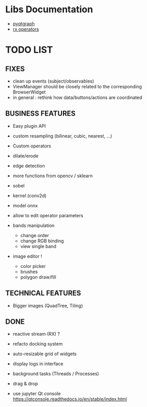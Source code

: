 
# Libs Documentation

- [pyqtgraph](https://pyqtgraph.readthedocs.io/en/latest/)
- [rx operators](https://rxpy.readthedocs.io/en/latest/operators.html)


# TODO LIST

## FIXES
- clean up events (subject/observables)
- ViewManager should be closely related to the corresponding BrowserWidget
- in general : rethink how data/buttons/actions are coordinated


## BUSINESS FEATURES

- Easy plugin API

- custom resampling (bilinear, cubic, nearest, ...)
- Custom operators
 + dilate/erode
 - edge detection
 - more functions from opencv / sklearn
 - sobel
 - kernel (conv2d)
 - model onnx
 
- allow to edit operator parameters

- bands manipulation
  - change order
  - change RGB binding
  - view single band

- image editor !
  - color picker
  - brushes
  - polygon draw/fill

## TECHNICAL FEATURES
- Bigger images (QuadTree, Tiling)

## DONE

- reactive stream (RX) ?
- refacto docking system
- auto-resizable grid of widgets
- display logs in interface
- background tasks (Threads / Processes)
- drag & drop


- use jupyter Qt console
  https://qtconsole.readthedocs.io/en/stable/index.html
